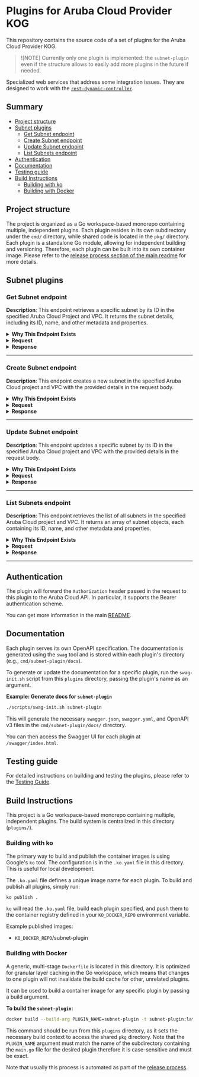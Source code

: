 # Plugins for Aruba Cloud Provider KOG

This repository contains the source code of a set of plugins for the Aruba Cloud Provider KOG.

> ![NOTE]
Currently only one plugin is implemented: the `subnet-plugin` even if the structure allows to easily add more plugins in the future if needed.

Specialized web services that address some integration issues.
They are designed to work with the [`rest-dynamic-controller`](https://github.com/krateoplatformops/rest-dynamic-controller/).

## Summary

- [Project structure](#project-structure)
- [Subnet plugins](#subnet-plugins)
    - [Get Subnet endpoint](#get-subnet-endpoint)
    - [Create Subnet endpoint](#create-subnet-endpoint)
    - [Update Subnet endpoint](#update-subnet-endpoint)
    - [List Subnets endpoint](#list-subnets-endpoint)
- [Authentication](#authentication)
- [Documentation](#documentation)
- [Testing guide](#testing-guide)
- [Build Instructions](#build-instructions)
  - [Building with ko](#building-with-ko)
  - [Building with Docker](#building-with-docker)

## Project structure

The project is organized as a Go workspace-based monorepo containing multiple, independent plugins. Each plugin resides in its own subdirectory under the `cmd/` directory, while shared code is located in the `pkg/` directory.
Each plugin is a standalone Go module, allowing for independent building and versioning.
Therefore, each plugin can be built into its own container image. Please refer to the [release process section of the main readme](../README.md#release-process) for more details.

## Subnet plugins

### Get Subnet endpoint

**Description**:
This endpoint retrieves a specific subnet by its ID in the specified Aruba Cloud Project and VPC.
It returns the subnet details, including its ID, name, and other metadata and properties.

<details>
<summary><b>Why This Endpoint Exists</b></summary>
<br/>

- The endpoint exists to flatten the `metadata` field used in the request and response bodies of the subnet resource in the Aruba Cloud API. This is necessary since the field `metadata.name` is used as resource **identifer** for the subnet by `oasgen-provider` and as a consequence it is put in the status of the generated CRD. Due to a current limitation of the underlying CRD generation library, **nested fields used as identifiers are not fully supported**.
- Therefore the plugin will accept a request body where the entire `metadata` object is flattened. In particular, the request body will have a top-level `name` field (among others), and it will internally map it to the `metadata.name` field expected by the Aruba Cloud API.
- Similarly, after receiving the response from the Aruba Cloud API, the plugin will flatten the `metadata` field in the response body before returning it to the client (client == `rest-dynamic-controller` in this case).

</details>

<details>
<summary><b>Request</b></summary>
<br/>

```http
GET /projects/{projectId}/providers/Aruba.Network/vpcs/{vpcId}/subnets/{id}
```

**Path parameters**:
- `projectId` (string, required): The ID of the Aruba Cloud project.
- `vpcId` (string, required): The ID of the VPC.
- `id` (string, required): The ID of the subnet to retrieve.

**Query parameters**:
- `api-version` (string, required): The version of the Aruba Cloud API to use. For example, `1.0`.
- `ignoreDeletedStatus` (boolean, optional): If set to `true`, the endpoint will ignore subnets with a `Deleted` status.

**Headers**:
- `Authorization` (string, required): The Bearer token for authentication with the Aruba Cloud API.

</details>

<details>
<summary><b>Response</b></summary>
<br/>

**Response status codes**:
- `200 OK`: The request was successful and the subnet details are returned.
- `400 Bad Request`: The request is invalid. Ensure that the path parameters are correct.
- `401 Unauthorized`: The request is not authorized.
- `404 Not Found`: The specified subnet does not exist in the given project and VPC.
- `500 Internal Server Error`: An unexpected error occurred while processing the request.

**Response body example**:
```json
{
  "category": {
    "name": "Networking",
    "provider": "Aruba.Network",
    "typology": {
      "id": "subnet",
      "name": "SUBNET"
    }
  },
  "createdBy": "<USER_ID>",
  "creationDate": "2025-10-07T15:11:17.005+00:00",
  "id": "<SUBNET_ID>",
  "location": {
    "city": "Bergamo",
    "code": "IT BG",
    "country": "IT",
    "name": "Bergamo - Nord Italia",
    "value": "ITBG-Bergamo"
  },
  "name": "test-subnet-kog-0710",
  "project": {
    "id": "<PROJECT_ID>"
  },
  "properties": {
    "dhcp": {
      "enabled": true
    },
    "network": {
      "address": "192.168.2.0/24",
      "gateway": "192.168.2.1"
    },
    "type": "Basic",
    "vpc": {
      "uri": "/projects/<PROJECT_ID>/providers/Aruba.Network/vpcs/<VPC_ID>"
    }
  },
  "status": {
    "creationDate": "2025-10-07T15:12:50.694+00:00",
    "state": "Active"
  },
  "tags": [
    "tag1",
    "tag2"
  ],
  "updateDate": "2025-10-07T15:12:50.694+00:00",
  "uri": "/projects/<PROJECT_ID>/providers/Aruba.Network/vpcs/<VPC_ID>/subnets/<SUBNET_ID>",
  "version": "1.0"
}
```

</details>

---

### Create Subnet endpoint

**Description**:
This endpoint creates a new subnet in the specified Aruba Cloud project and VPC with the provided details in the request body.

<details>
<summary><b>Why This Endpoint Exists</b></summary>
<br/>

- The endpoint exists to flatten the `metadata` field used in the request and response bodies of the subnet resource in the Aruba Cloud API. This is necessary since the field `metadata.name` is used as resource **identifer** for the subnet by `oasgen-provider` and as a consequence it is put in the status of the generated CRD. Due to a current limitation of the underlying CRD generation library, **nested fields used as identifiers are not fully supported**.
- Therefore the plugin will accept a request body where the entire `metadata` object is flattened. In particular, the request body will have a top-level `name` field (among others), and it will internally map it to the `metadata.name` field expected by the Aruba Cloud API.
- Similarly, after receiving the response from the Aruba Cloud API, the plugin will flatten the `metadata` field in the response body before returning it to the client (client == `rest-dynamic-controller` in this case).

</details>

<details><summary><b>Request</b></summary>
<br/>

```http
POST /projects/{projectId}/providers/Aruba.Network/vpcs/{vpcId}/subnets
```

**Path parameters**:
- `projectId` (string, required): The ID of the Aruba Cloud project.
- `vpcId` (string, required): The ID of the VPC.

**Headers**:
- `Authorization` (string, required): The Bearer token for authentication with the Aruba Cloud API.

**Request body example**:
```json
{
  "name": "test-subnet-kog-0710",
  "properties": {
    "default": false,
    "type": "Basic"
  },
  "tags": [
    "tag1",
    "tag2"
  ]
}
```

</details>

<details><summary><b>Response</b></summary>
<br/>

**Response status codes**:
- `200 OK`: The pipeline was successfully updated.
- `400 Bad Request`: The request is invalid. Ensure that the path parameters are correct and the request body is well-formed.
- `401 Unauthorized`: The request is not authorized.
- `500 Internal Server Error`: An unexpected error occurred while processing the request.

**Response body example**:
```json
{
  "category": {
    "name": "Networking",
    "provider": "Aruba.Network",
    "typology": {
      "id": "subnet",
      "name": "SUBNET"
    }
  },
  "createdBy": "<USER_ID>",
  "creationDate": "2025-10-07T15:11:17.0050334+00:00",
  "id": "<SUBNET_ID>",
  "location": {
    "city": "Bergamo",
    "code": "IT BG",
    "country": "IT",
    "name": "Bergamo - Nord Italia",
    "value": "ITBG-Bergamo"
  },
  "name": "test-subnet-kog-0710",
  "project": {
    "id": "<PROJECT_ID>"
  },
  "properties": {
    "dhcp": {
      "enabled": true
    },
    "network": {
      "address": "192.168.2.0/24",
      "gateway": "192.168.2.1"
    },
    "type": "Basic",
    "vpc": {
      "uri": "/projects/<PROJECT_ID>/providers/Aruba.Network/vpcs/<VPC_ID>"
    }
  },
  "status": {
    "creationDate": "2025-10-07T15:11:16.994605+00:00",
    "state": "InCreation"
  },
  "tags": [
    "tag1",
    "tag2"
  ],
  "uri": "/projects/<PROJECT_ID>/providers/Aruba.Network/vpcs/<VPC_ID>/subnets/<SUBNET_ID>",
  "version": "1.0"
}
```

</details>

---

### Update Subnet endpoint

**Description**:
This endpoint updates a specific subnet by its ID in the specified Aruba Cloud project and VPC with the provided details in the request body.

<details>
<summary><b>Why This Endpoint Exists</b></summary>
<br/>

- The endpoint exists to flatten the `metadata` field used in the request and response bodies of the subnet resource in the Aruba Cloud API. This is necessary since the field `metadata.name` is used as resource **identifer** for the subnet by `oasgen-provider` and as a consequence it is put in the status of the generated CRD. Due to a current limitation of the underlying CRD generation library, **nested fields used as identifiers are not fully supported**.
- Therefore the plugin will accept a request body where the entire `metadata` object is flattened. In particular, the request body will have a top-level `name` field (among others), and it will internally map it to the `metadata.name` field expected by the Aruba Cloud API.
- Similarly, after receiving the response from the Aruba Cloud API, the plugin will flatten the `metadata` field in the response body before returning it to the client (client == `rest-dynamic-controller` in this case).

</details>

<details><summary><b>Request</b></summary>
<br/>

```http
PUT /projects/{projectId}/providers/Aruba.Network/vpcs/{vpcId}/subnets/{id}
```

**Path parameters**:
- `projectId` (string, required): The ID of the Aruba Cloud project.
- `vpcId` (string, required): The ID of the VPC.
- `id` (string, required): The ID of the subnet to update.

**Headers**:
- `Authorization` (string, required): The Bearer token for authentication with the Aruba Cloud API.

**Request body example**:
```json
{
  "name": "test-subnet-kog-0710",
  "properties": {
    "default": false,
    "type": "Basic"
  },
  "tags": [
    "tag1",
    "tag2",
    "tag3"
  ]
}
```

</details>

<details><summary><b>Response</b></summary>
<br/>

**Response status codes**:
- `204 No Content`: The pipeline was successfully deleted.
- `400 Bad Request`: The request is invalid or the pipeline ID does not exist.
- `401 Unauthorized`: The request is not authorized. Ensure that the `Authorization` header is set correctly.
- `404 Not Found`: The specified pipeline does not exist in the project.
- `500 Internal Server Error`: An unexpected error occurred while processing the request.

**Response body example**:
```json
{
  "category": {
    "name": "Networking",
    "provider": "Aruba.Network",
    "typology": {
      "id": "subnet",
      "name": "SUBNET"
    }
  },
  "createdBy": "<USER_ID>",
  "creationDate": "2025-10-07T15:24:26.639+00:00",
  "id": "<SUBNET_ID>",
  "location": {
    "city": "Bergamo",
    "code": "IT BG",
    "country": "IT",
    "name": "Bergamo - Nord Italia",
    "value": "ITBG-Bergamo"
  },
  "name": "test-subnet-kog-0710",
  "project": {
    "id": "<PROJECT_ID>"
  },
  "properties": {
    "dhcp": {
      "enabled": true
    },
    "network": {
      "address": "192.168.2.0/24",
      "gateway": "192.168.2.1"
    },
    "type": "Basic",
    "vpc": {
      "uri": "/projects/<PROJECT_ID>/providers/Aruba.Network/vpcs/<VPC_ID>"
    }
  },
  "status": {
    "creationDate": "2025-10-07T15:32:39.7550944+00:00",
    "state": "Updating"
  },
  "tags": [
    "tag1",
    "tag2",
    "tag3"
  ],
  "updateDate": "2025-10-07T15:32:39.7551222+00:00",
  "updatedBy": "<USER_ID>",
  "uri": "/projects/<PROJECT_ID>/providers/Aruba.Network/vpcs/<VPC_ID>/subnets/<SUBNET_ID>",
  "version": "1.0"
}
```

</details>

---

### List Subnets endpoint

**Description**:
This endpoint retrieves the list of all subnets in the specified Aruba Cloud project and VPC.
It returns an array of subnet objects, each containing its ID, name, and other metadata and properties.

<details>
<summary><b>Why This Endpoint Exists</b></summary>
<br/>

- The endpoint exists to flatten the `metadata` field used in the request and response bodies of the subnet resource in the Aruba Cloud API. This is necessary since the field `metadata.name` is used as resource **identifer** for the subnet by `oasgen-provider` and as a consequence it is put in the status of the generated CRD. Due to a current limitation of the underlying CRD generation library, **nested fields used as identifiers are not fully supported**.
- Therefore the plugin will accept a request body where the entire `metadata` object is flattened. In particular, the request body will have a top-level `name` field (among others), and it will internally map it to the `metadata.name` field expected by the Aruba Cloud API.
- Similarly, after receiving the response from the Aruba Cloud API, the plugin will flatten the `metadata` field in the response body before returning it to the client (client == `rest-dynamic-controller` in this case).

</details>

<details>
<summary><b>Request</b></summary>
<br/>

```http
GET /projects/{projectId}/providers/Aruba.Network/vpcs/{vpcId}/subnets
```

**Path parameters**:
- `projectId` (string, required): The ID of the Aruba Cloud project.
- `vpcId` (string, required): The ID of the VPC.

**Query parameters**:
- `api-version` (string, required): The version of the Aruba Cloud API to use. For example, `1.0`.
- `filter` (string, optional): Filter expression.
- `sort` (string, optional): Sort expression.
- `projection` (string, optional): Projection expression.
- `offset` (integer, optional): Offset for pagination.
- `limit` (integer, optional): Limit for pagination.

**Headers**:
- `Authorization` (string, required): The Bearer token for authentication with the Aruba Cloud API.

</details>

<details>
<summary><b>Response</b></summary>
<br/>

**Response status codes**:
- `200 OK`: The request was successful and the subnet details are returned.
- `400 Bad Request`: The request is invalid. Ensure that the path parameters are correct.
- `401 Unauthorized`: The request is not authorized.
- `500 Internal Server Error`: An unexpected error occurred while processing the request.

**Response body example**:
```json
{
  "total": 2,
  "values": [
    {
      "id": "<SUBNET_ID>",
      "uri": "/projects/<PROJECT_ID>/providers/Aruba.Network/vpcs/<VPC_ID>/subnets/<SUBNET_ID>",
      "name": "automatic-subnet-01",
      "location": {
        "code": "IT BG",
        "country": "IT",
        "city": "Bergamo",
        "name": "Bergamo - Nord Italia",
        "value": "ITBG-Bergamo"
      },
      "project": {
        "id": "<PROJECT_ID>"
      },
      "category": {
        "name": "Networking",
        "provider": "Aruba.Network",
        "typology": {
          "id": "subnet",
          "name": "Subnet"
        }
      },
      "creationDate": "2025-09-30T08:02:30.14+00:00",
      "createdBy": "<USER_ID>",
      "updateDate": "2025-10-05T15:15:29.799+00:00",
      "updatedBy": "<USER_ID>",
      "version": "1.0",
      "status": {
        "state": "Active",
        "creationDate": "2025-10-05T15:15:29.799+00:00",
        "disableStatusInfo": {}
      },
      "properties": {
        "vpc": {
          "uri": "/projects/<PROJECT_ID>/providers/Aruba.Network/vpcs/<VPC_ID>"
        },
        "type": "Basic",
        "default": true,
        "network": {
          "address": "192.168.1.0/24",
          "gateway": "192.168.1.1"
        },
        "dhcp": {
          "enabled": true
        }
      }
    },
    {
      "id": "<SUBNET_ID>",
      "uri": "/projects/<PROJECT_ID>/providers/Aruba.Network/vpcs/<VPC_ID>/subnets/<SUBNET_ID>",
      "name": "test-subnet-kog-123",
      "location": {
        "code": "IT BG",
        "country": "IT",
        "city": "Bergamo",
        "name": "Bergamo - Nord Italia",
        "value": "ITBG-Bergamo"
      },
      "project": {
        "id": "<PROJECT_ID>"
      },
      "tags": [
        "tag1",
        "tag2"
      ],
      "category": {
        "name": "Networking",
        "provider": "Aruba.Network",
        "typology": {
          "id": "subnet",
          "name": "SUBNET"
        }
      },
      "creationDate": "2025-10-05T15:32:37.374+00:00",
      "createdBy": "<USER_ID>",
      "updateDate": "2025-10-05T15:39:28.59+00:00",
      "updatedBy": "<USER_ID>",
      "version": "1.0",
      "status": {
        "state": "Active",
        "creationDate": "2025-10-05T15:39:28.59+00:00",
        "disableStatusInfo": {}
      },
      "properties": {
        "vpc": {
          "uri": "/projects/<PROJECT_ID>/providers/Aruba.Network/vpcs/<VPC_ID>"
        },
        "type": "Basic",
        "network": {
          "address": "192.168.0.0/24",
          "gateway": "192.168.0.1"
        },
        "dhcp": {
          "enabled": true
        }
      }
    }
  ]
}
```

</details>

---

## Authentication

The plugin will forward the `Authorization` header passed in the request to this plugin to the Aruba Cloud API.
In particular, it supports the Bearer authentication scheme.

You can get more information in the main [README](../README.md#authentication).

## Documentation

Each plugin serves its own OpenAPI specification. The documentation is generated using the `swag` tool and is stored within each plugin's directory (e.g., `cmd/subnet-plugin/docs`).

To generate or update the documentation for a specific plugin, run the `swag-init.sh` script from this `plugins` directory, passing the plugin's name as an argument.

**Example: Generate docs for `subnet-plugin`**
```sh
./scripts/swag-init.sh subnet-plugin
```

This will generate the necessary `swagger.json`, `swagger.yaml`, and OpenAPI v3 files in the `cmd/subnet-plugin/docs/` directory.

You can then access the Swagger UI for each plugin at `/swagger/index.html`.

## Testing guide

For detailed instructions on building and testing the plugins, please refer to the [Testing Guide](./docs/testing.md).

## Build Instructions

This project is a Go workspace-based monorepo containing multiple, independent plugins. The build system is centralized in this directory (`plugins/`).

### Building with ko

The primary way to build and publish the container images is using Google's `ko` tool. The configuration is in the `.ko.yaml` file in this directory. This is useful for local development.

The `.ko.yaml` file defines a unique image name for each plugin. To build and publish all plugins, simply run:

```sh
ko publish .
```

`ko` will read the `.ko.yaml` file, build each plugin specified, and push them to the container registry defined in your `KO_DOCKER_REPO` environment variable.

Example published images:
- `KO_DOCKER_REPO`/subnet-plugin

### Building with Docker

A generic, multi-stage `Dockerfile` is located in this directory. It is optimized for granular layer caching in the Go workspace, which means that changes to one plugin will not invalidate the build cache for other, unrelated plugins.

It can be used to build a container image for any specific plugin by passing a build argument.

**To build the `subnet-plugin`:**
```sh
docker build --build-arg PLUGIN_NAME=subnet-plugin -t subnet-plugin:latest .
```

This command should be run from this `plugins` directory, as it sets the necessary build context to access the shared `pkg` directory.
Note that the `PLUGIN_NAME` argument must match the name of the subdirectory containing the `main.go` file for the desired plugin therefore it is case-sensitive and must be exact.

Note that usually this process is automated as part of the [release process](../docs/release.md).
